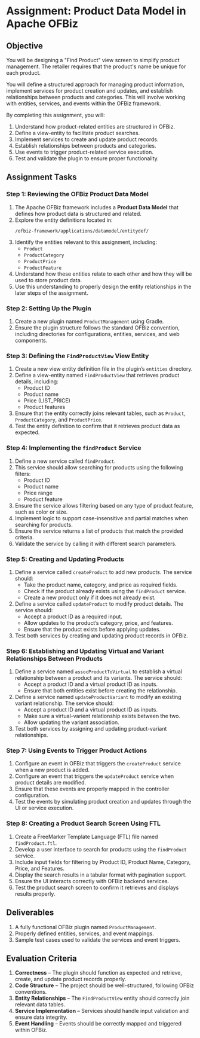 # Assignment: Product Data Model in Apache OFBiz

## Objective  
You will be designing a "Find Product" view screen to simplify product management. The retailer requires that the product's name be unique for each product.  

You will define a structured approach for managing product information, implement services for product creation and updates, and establish relationships between products and categories. This will involve working with entities, services, and events within the OFBiz framework.  

By completing this assignment, you will:  
1. Understand how product-related entities are structured in OFBiz.  
2. Define a view-entity to facilitate product searches.  
3. Implement services to create and update product records.  
4. Establish relationships between products and categories.  
5. Use events to trigger product-related service execution.  
6. Test and validate the plugin to ensure proper functionality.  

## Assignment Tasks  

### Step 1: Reviewing the OFBiz Product Data Model  
1. The Apache OFBiz framework includes a **Product Data Model** that defines how product data is structured and related.  
2. Explore the entity definitions located in:  
   ```
   /ofbiz-framework/applications/datamodel/entitydef/
   ```  
3. Identify the entities relevant to this assignment, including:  
   - `Product`  
   - `ProductCategory`  
   - `ProductPrice`  
   - `ProductFeature`  
4. Understand how these entities relate to each other and how they will be used to store product data.  
5. Use this understanding to properly design the entity relationships in the later steps of the assignment.  

### Step 2: Setting Up the Plugin  
1. Create a new plugin named `ProductManagement` using Gradle.  
2. Ensure the plugin structure follows the standard OFBiz convention, including directories for configurations, entities, services, and web components.  

### Step 3: Defining the `FindProductView` View Entity  
1. Create a new view entity definition file in the plugin’s `entities` directory.  
2. Define a view-entity named `FindProductView` that retrieves product details, including:  
   - Product ID  
   - Product name  
   - Price (LIST_PRICE)
   - Product features
3. Ensure that the entity correctly joins relevant tables, such as `Product`, `ProductCategory`, and `ProductPrice`.  
4. Test the entity definition to confirm that it retrieves product data as expected.  

### Step 4: Implementing the `findProduct` Service  
1. Define a new service called `findProduct`.  
2. This service should allow searching for products using the following filters:  
   - Product ID  
   - Product name  
   - Price range  
   - Product feature  
3. Ensure the service allows filtering based on any type of product feature, such as color or size.
4. Implement logic to support case-insensitive and partial matches when searching for products.  
5. Ensure the service returns a list of products that match the provided criteria.  
6. Validate the service by calling it with different search parameters.  

### Step 5: Creating and Updating Products  
1. Define a service called `createProduct` to add new products. The service should:  
   - Take the product name, category, and price as required fields.  
   - Check if the product already exists using the `findProduct` service.  
   - Create a new product only if it does not already exist.  
2. Define a service called `updateProduct` to modify product details. The service should:  
   - Accept a product ID as a required input.  
   - Allow updates to the product’s category, price, and features.  
   - Ensure that the product exists before applying updates.  
3. Test both services by creating and updating product records in OFBiz.  

### Step 6: Establishing and Updating Virtual and Variant Relationships Between Products  
1. Define a service named `assocProductToVirtual` to establish a virtual relationship between a product and its variants. The service should:  
   - Accept a product ID and a virtual product ID as inputs.  
   - Ensure that both entities exist before creating the relationship.  
2. Define a service named `updateProductVariant` to modify an existing variant relationship. The service should:  
   - Accept a product ID and a virtual product ID as inputs.  
   - Make sure a virtual-varient relationship exists between the two.
   - Allow updating the variant association.  
3. Test both services by assigning and updating product-variant relationships.  

### Step 7: Using Events to Trigger Product Actions  
1. Configure an event in OFBiz that triggers the `createProduct` service when a new product is added.  
2. Configure an event that triggers the `updateProduct` service when product details are modified.  
3. Ensure that these events are properly mapped in the controller configuration.  
4. Test the events by simulating product creation and updates through the UI or service execution.  

### Step 8: Creating a Product Search Screen Using FTL  
1. Create a FreeMarker Template Language (FTL) file named `findProduct.ftl`.  
2. Develop a user interface to search for products using the `findProduct` service.  
3. Include input fields for filtering by Product ID, Product Name, Category, Price, and Features.  
4. Display the search results in a tabular format with pagination support.  
5. Ensure the UI interacts correctly with OFBiz backend services.  
6. Test the product search screen to confirm it retrieves and displays results properly.  

## Deliverables  
1. A fully functional OFBiz plugin named `ProductManagement`.  
2. Properly defined entities, services, and event mappings.  
3. Sample test cases used to validate the services and event triggers.  

## Evaluation Criteria  
1. **Correctness** – The plugin should function as expected and retrieve, create, and update product records properly.  
2. **Code Structure** – The project should be well-structured, following OFBiz conventions.  
3. **Entity Relationships** – The `FindProductView` entity should correctly join relevant data tables.  
4. **Service Implementation** – Services should handle input validation and ensure data integrity.  
5. **Event Handling** – Events should be correctly mapped and triggered within OFBiz.  

